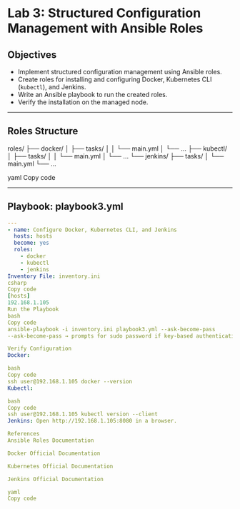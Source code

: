 # Lab 3: Structured Configuration Management with Ansible Roles

## Objectives
- Implement structured configuration management using Ansible roles.
- Create roles for installing and configuring Docker, Kubernetes CLI (`kubectl`), and Jenkins.
- Write an Ansible playbook to run the created roles.
- Verify the installation on the managed node.

---

## Roles Structure
roles/
├── docker/
│ ├── tasks/
│ │ └── main.yml
│ └── ...
├── kubectl/
│ ├── tasks/
│ │ └── main.yml
│ └── ...
└── jenkins/
├── tasks/
│ └── main.yml
└── ...

yaml
Copy code

---

## Playbook: playbook3.yml
```yaml
---
- name: Configure Docker, Kubernetes CLI, and Jenkins
  hosts: hosts
  become: yes
  roles:
    - docker
    - kubectl
    - jenkins
Inventory File: inventory.ini
csharp
Copy code
[hosts]
192.168.1.105
Run the Playbook
bash
Copy code
ansible-playbook -i inventory.ini playbook3.yml --ask-become-pass
--ask-become-pass → prompts for sudo password if key-based authentication is not configured.

Verify Configuration
Docker:

bash
Copy code
ssh user@192.168.1.105 docker --version
Kubectl:

bash
Copy code
ssh user@192.168.1.105 kubectl version --client
Jenkins: Open http://192.168.1.105:8080 in a browser.

References
Ansible Roles Documentation

Docker Official Documentation

Kubernetes Official Documentation

Jenkins Official Documentation

yaml
Copy code

